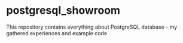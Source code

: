 # postgresql_showroom
This repository contains everything about PostgreSQL database - my gathered experiences and example code 
